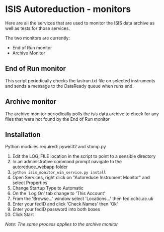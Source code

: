 ISIS Autoreduction - monitors
=============================

Here are all the services that are used to monitor the ISIS data archive as well as tests for those services.

The two monitors are currently:
* End of Run monitor
* Archive Monitor

## End of Run monitor

This script periodically checks the lastrun.txt file on selected instruments and sends a message to the DataReady queue when runs end.

## Archive monitor

The archive monitor periodically polls the isis data archive to check for any files that were not found by the End of Run monitor

## Installation

Python modules required: pywin32 and stomp.py

1. Edit the LOG_FILE location in the script to point to a sensible directory
2. In an administrative command prompt navigate to the autoreduce_webapp folder
3. `python isis_monitor_win_service.py install`
4. Open Services, right click on "Autoreduce Instrument Monitor" and select Properties
5. Change Startup Type to Automatic
6. On the 'Log On' tab change to 'This Account'
7. From the 'Browse...' window select 'Locations...' then fed.cclrc.ac.uk
8. Enter your fedID and click 'Check Names' then 'Ok'
9. Enter your fedID password into both boxes
10. Click Start

*Note: The same process applies to the archive monitor*
